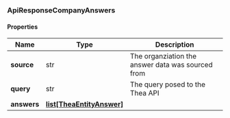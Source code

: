 

[//]: # (CLASS:ApiResponseCompanyAnswers)

[//]: # (KIND:object)

### ApiResponseCompanyAnswers

#### Properties

[//]: # (START_DEFINITION)

Name | Type | Description
------------ | ------------- | -------------
**source** | str | The organziation the answer data was sourced from &nbsp;
**query** | str | The query posed to the Thea API &nbsp;
**answers** | [**list[TheaEntityAnswer]**](TheaEntityAnswer.md) |  &nbsp;

[//]: # (END_DEFINITION)


[//]: # (CONTAINED_CLASS:TheaEntityAnswer)



